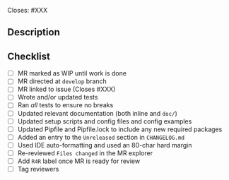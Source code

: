 Closes: #XXX

## Description

<!-- Add a description -->

## Checklist

<!-- Mark the following with an 'x' once satisfied -->
- [ ] MR marked as WIP until work is done
- [ ] MR directed at `develop` branch
- [ ] MR linked to issue (Closes #XXX)
- [ ] Wrote and/or updated tests
- [ ] Ran _all_ tests to ensure no breaks 
- [ ] Updated relevant documentation (both inline and `doc/`)
- [ ] Updated setup scripts and config files and config examples
- [ ] Updated Pipfile and Pipfile.lock to include any new required packages
- [ ] Added an entry to the `Unreleased` section in `CHANGELOG.md`
- [ ] Used IDE auto-formatting and used an 80-char hard margin 
- [ ] Re-reviewed `Files changed` in the MR explorer
- [ ] Add `R4R` label once MR is ready for review
- [ ] Tag reviewers